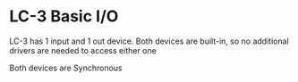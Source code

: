 # LC-3 Basic I/O

LC-3 has 1 input and 1 out device. Both devices are built-in, so no additional drivers are needed to access either one

Both devices are Synchronous 